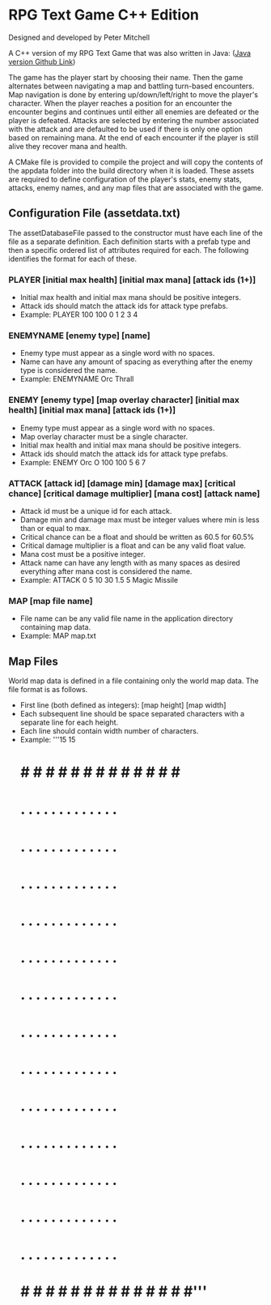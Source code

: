 # RPG Text Game C++ Edition

Designed and developed by Peter Mitchell

A C++ version of my RPG Text Game that was also written in Java: ([Java version Github Link](https://github.com/Squirrelbear/RPGTextGame))
 
The game has the player start by choosing their name. Then the game alternates between navigating a map and battling turn-based encounters. Map navigation is done by entering up/down/left/right to move the player's character. When the player reaches a position for an encounter the encounter begins and continues until either all enemies are defeated or the player is defeated. Attacks are selected by entering the number associated with the attack and are defaulted to be used if there is only one option based on remaining mana. At the end of each encounter if the player is still alive they recover mana and health.

A CMake file is provided to compile the project and will copy the contents of the appdata folder into the build directory when it is loaded. These assets are required to define configuration of the player's stats, enemy stats, attacks, enemy names, and any map files that are associated with the game.

## Configuration File (assetdata.txt)

The assetDatabaseFile passed to the constructor must have each line of the file as a separate definition.
 Each definition starts with a prefab type and then a specific ordered list of attributes required for each.
 The following identifies the format for each of these.

 ### PLAYER [initial max health] [initial max mana] [attack ids (1+)]
 * Initial max health and initial max mana should be positive integers.
 * Attack ids should match the attack ids for attack type prefabs.
 * Example: PLAYER 100 100 0 1 2 3 4

 ### ENEMYNAME [enemy type] [name]
 * Enemy type must appear as a single word with no spaces.
 * Name can have any amount of spacing as everything after the enemy type is considered the name.
 * Example: ENEMYNAME Orc Thrall

 ### ENEMY [enemy type] [map overlay character] [initial max health] [initial max mana] [attack ids (1+)]
 * Enemy type must appear as a single word with no spaces.
 * Map overlay character must be a single character.
 * Initial max health and initial max mana should be positive integers.
 * Attack ids should match the attack ids for attack type prefabs.
 * Example: ENEMY Orc O 100 100 5 6 7

 ### ATTACK [attack id] [damage min] [damage max] [critical chance] [critical damage multiplier] [mana cost] [attack name]
 * Attack id must be a unique id for each attack.
 * Damage min and damage max must be integer values where min is less than or equal to max.
 * Critical chance can be a float and should be written as 60.5 for 60.5%
 * Critical damage multiplier is a float and can be any valid float value.
 * Mana cost must be a positive integer.
 * Attack name can have any length with as many spaces as desired everything after mana cost is considered the name.
 * Example: ATTACK 0 5 10 30 1.5 5 Magic Missile

 ### MAP [map file name]
 * File name can be any valid file name in the application directory containing map data.
 * Example: MAP map.txt

## Map Files

World map data is defined in a file containing only the world map data. The file format is as follows.
* First line (both defined as integers): [map height] [map width]
* Each subsequent line should be space separated characters with a separate line for each height.
* Each line should contain width number of characters.
* Example:
    '''15 15
    # # # # # # # # # # # # # # #
    # . . . . . . . . . . . . . #
    # . . . . . . . . . . . . . #
    # . . . . . . . . . . . . . #
    # . . . . . . . . . . . . . #
    # . . . . . . . . . . . . . #
    # . . . . . . . . . . . . . #
    # . . . . . . . . . . . . . #
    # . . . . . . . . . . . . . #
    # . . . . . . . . . . . . . #
    # . . . . . . . . . . . . . #
    # . . . . . . . . . . . . . #
    # . . . . . . . . . . . . . #
    # . . . . . . . . . . . . . #
    # # # # # # # # # # # # # # #'''